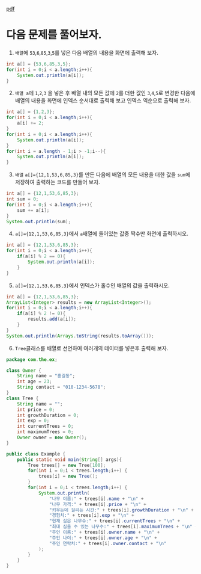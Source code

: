 [pdf](../../pdf/JAVA240812simple148.pdf)
# 다음 문제를 풀어보자.
1. `배열`에 `53`,`6`,`85`,`3`,`5`를 넣은 다음 배열의 내용을 화면에 출력해 보자.
```java
int a[] = {53,6,85,3,5};
for(int i = 0;i < a.length;i++){
    System.out.println(a[i]);
}
```
2. `배열 a`에 `1`,`2`,`3` 을 넣은 후 
배열 내의 모든 값에 `2`를 더한 값인 `3`,`4`,`5`로 변경한 다음에 
배열의 내용을 화면에 인덱스 순서대로 출력해 보고 인덱스 역순으로 출력해 보자.
```java
int a[] = {1,2,3};
for(int i = 0;i < a.length;i++){
    a[i] += 2;
}
for(int i = 0;i < a.length;i++){
    System.out.println(a[i]);
}
for(int i = a.length - 1;i > -1;i--){
    System.out.println(a[i]);
}

```
3. `배열` `a[]={12,1,53,6,85,3}`를 만든 다음에 배열의 모든 내용을 더한 값을 
`sum`에 저장하여 출력하는 코드를 만들어 보자.
```java
int a[] = {12,1,53,6,85,3};
int sum = 0;
for(int i = 0;i < a.length;i++){
    sum += a[i];
}
System.out.println(sum);
```
4. `a[]={12,1,53,6,85,3}`에서 `a`배열에 들어있는 값중 짝수만 화면에 출력하시오.
```java
int a[] = {12,1,53,6,85,3};
for(int i = 0;i < a.length;i++){
    if(a[i] % 2 == 0){
        System.out.println(a[i]);
    }
}
```
5. `a[]={12,1,53,6,85,3}`에서 인덱스가 홀수인 배열의 값을 출력하시오.
```java
int a[] = {12,1,53,6,85,3};
ArrayList<Integer> results = new ArrayList<Integer>();
for(int i = 0;i < a.length;i++){
    if(a[i] % 2 != 0){
        results.add(a[i]);
    }
}
System.out.println(Arrays.toString(results.toArray()));
```
6. `Tree`클래스를 배열로 선언하여 여러개의 데이터를 넣은후 출력해 보자.
```java
package com.the.ex;

class Owner {
    String name = "홍길동";
    int age = 23;
    String contact = "010-1234-5678";
}
class Tree {
    String name = "";
    int price = 0;
    int growthDuration = 0;
    int exp = 0;
    int currentTrees = 0;
    int maximumTrees = 0;
    Owner owner = new Owner();
}

public class Example {
    public static void main(String[] args){
        Tree trees[] = new Tree[100];
        for(int i = 0;i < trees.length;i++) {
        	trees[i] = new Tree();
        }
        for(int i = 0;i < trees.length;i++) {
	        System.out.println(
	            "나무 이름:" + trees[i].name + "\n" + 
	            "나무 가격:" + trees[i].price + "\n" + 
	            "키우는데 걸리는 시간:" + trees[i].growthDuration + "\n" +
	            "경험치:" + trees[i].exp + "\n" +
	            "현재 심은 나무수:" + trees[i].currentTrees + "\n" +
	            "최대 심을 수 있는 나무수:" + trees[i].maximumTrees + "\n" +
	            "주인 이름:" + trees[i].owner.name + "\n" +
	            "주인 나이:" + trees[i].owner.age + "\n" +
	            "주인 연락처:" + trees[i].owner.contact + "\n"
	        );
        }
	}
}

```
